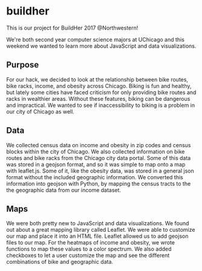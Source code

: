 # buildher

This is our project for BuildHer 2017 @Northwestern!

We're both second year computer science majors at UChicago and this weekend we wanted to learn more about JavaScript and data visualizations.


## Purpose
For our hack, we decided to look at the relationship between bike routes, bike racks, income, and obesity across Chicago. Biking is fun and healthy, but lately some cities have faced criticism for only providing bike routes and racks in wealthier areas. Without these features, biking can be dangerous and impractical. We wanted to see if inaccessibility to biking is a problem in our city of Chicago as well.

## Data

We collected census data on income and obesity in zip codes and census blocks within the city of Chicago.
We also collected information on bike routes and bike racks from the Chicago city data portal.
Some of this data was stored in a geojson format, and so it was simple to map onto a map with leaflet.js. Some of it, like the obesity data, was stored in a general json format without the included geographic information. We converted this information into geojson with Python, by mapping the census tracts to the the geographic data from our income dataset. 


## Maps

We were both pretty new to JavaScript and data visualizations. We found out about a great mapping library called Leaflet. We were able to customize our map and place it into an HTML file. Leaflet allowed us to add geojson files to our map. For the heatmaps of income and obesity, we wrote functions to map these values to a color spectrum.
We also added checkboxes to let a user customize the map and see the different combinations of bike and geographic data.


